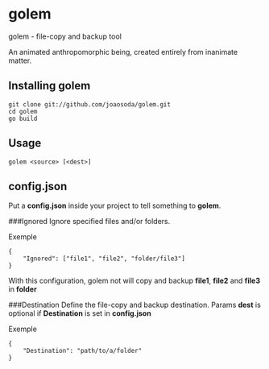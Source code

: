 golem
=====

golem - file-copy and backup tool

An animated anthropomorphic being, created entirely from inanimate matter.


Installing golem
----------------

	git clone git://github.com/joaosoda/golem.git
	cd golem
	go build

Usage
-----

	golem <source> [<dest>]

config.json
-----------

Put a **config.json** inside your project to tell something to **golem**.

###Ignored
Ignore specified files and/or folders.

Exemple

	{
	    "Ignored": ["file1", "file2", "folder/file3"]
	}

With this configuration, golem not will copy and backup **file1**, **file2** and **file3** in **folder**

###Destination
Define the file-copy and backup destination. Params **dest** is optional if **Destination** is set in **config.json**

Exemple

	{
	    "Destination": "path/to/a/folder"
	}

